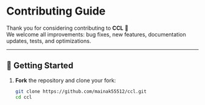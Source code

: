 # Contributing Guide

Thank you for considering contributing to **CCL** 🎉  
We welcome all improvements: bug fixes, new features, documentation updates, tests, and optimizations.

---

## 🚀 Getting Started

1. **Fork** the repository and clone your fork:
   ```bash
   git clone https://github.com/mainak55512/ccl.git
   cd ccl
